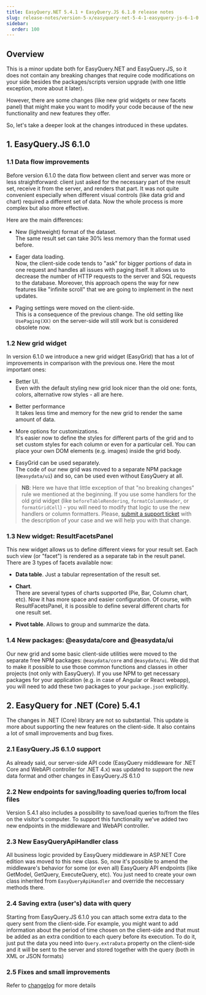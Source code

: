 ```yaml
---
title: EasyQuery.NET 5.4.1 + EasyQuery.JS 6.1.0 release notes
slug: release-notes/version-5-x/easyquery-net-5-4-1-easyquery-js-6-1-0
sidebar:
  order: 100
---
```


## Overview

This is a minor update both for EasyQuery.NET and EasyQuery.JS, so it does not contain any breaking changes that require code modifications on your side besides the packages/scripts version upgrade (with one little exception, more about it later). 

However, there are some changes (like new grid widgets or new facets panel) that might make you want to modify your code because of the new functionality and new features they offer.

So, let's take a deeper look at the changes introduced in these updates. 

## 1. EasyQuery.JS 6.1.0

### 1.1 Data flow improvements

Before version 6.1.0 the data flow between client and server was more or less straightforward: client just asked for the necessary part of the result set, receive it from the server, and renders that part. It was not quite convenient especially when different visual controls (like data grid and chart) required a different set of data.  Now the whole process is more complex but also more effective. 

Here are the main differences:

 * New (lightweight) format of the dataset.     
 The same result set can take 30% less memory than the format used before. 

 * Eager data loading.     
 Now, the client-side code tends to "ask" for bigger portions of data in one request and handles all issues with paging itself. It allows us to decrease the number of HTTP requests to the server and SQL requests to the database. Moreover, this approach opens the way for new features like "infinite scroll" that we are going to implement in the next updates.

 * Paging settings were moved on the client-side.     
 This is a consequence of the previous change. The old setting like `UsePaging(XX)` on the server-side will still work but is considered obsolete now.

### 1.2 New grid widget

In version 6.1.0 we introduce a new grid widget (EasyGrid) that has a lot of improvements in comparison with the previous one. Here the most important ones:

 * Better UI.   
Even with the default styling new grid look nicer than the old one: fonts, colors, alternative row styles - all are here. 

 * Better performance    
It takes less time and memory for the new grid to render the same amount of data.

 * More options for customizations.    
 It's easier now to define the styles for different parts of the grid and to set custom styles for each column or even for a particular cell. You can place your own DOM elements (e.g. images) inside the grid body.


 * EasyGrid can be used separately.    
 The code of our new grid was moved to a separate NPM package (`@easydata/ui`) and so, can be used even without EasyQuery at all.
 
 
> __NB__: Here we have that little exception of that "no breaking changes" rule we mentioned at the beginning. If you use some handlers for the old grid widget (like `beforeTableRendering`, `formatColumnHeader`, or `formatGridCell`) - you will need to modify that logic to use the new handlers or column formatters. Please, [submit a support ticket](https://korzh.com/support) with the description of your case and we will help you with that change.


### 1.3 New widget: ResultFacetsPanel

This new widget allows us to define different views for your result set. Each such view (or "facet") is rendered as a separate tab in the result panel. There are 3 types of facets available now:

 * __Data table__. Just a tabular representation of the result set.

 * __Chart__.     
 There are several types of charts supported (Pie, Bar, Column chart, etc). Now it has more space and easier configuration. 
 Of course, with ResultFacetsPanel, it is possible to define several different charts for one result set.

 * __Pivot table__.  Allows to group and summarize the data. 


### 1.4 New packages: @easydata/core and @easydata/ui

Our new grid and some basic client-side utilities were moved to the separate free NPM packages: `@easydata/core` and `@easydate/ui`. We did that to make it possible to use those common functions and classes in other projects (not only with EasyQuery). If you use NPM to get necessary packages for your application (e.g. in case of Angular or React webapp), you will need to add these two packages to your `package.json` explicitly. 



 ## 2. EasyQuery for .NET (Core) 5.4.1
 
 The changes in .NET (Core) library are not so substantial. This update is more about supporting the new features on the client-side. It also contains a lot of small improvements and bug fixes.

### 2.1 EasyQuery.JS 6.1.0 support

As already said, our server-side API code (EasyQuery middleware for .NET Core and WebAPI controller for .NET 4.x) was updated to support the new data format and other changes in EasyQuery.JS 6.1.0

### 2.2 New endpoints for saving/loading queries to/from local files

Version 5.4.1 also includes a possibility to save/load queries to/from the files on the visitor's computer. 
To support this functionality we've added two new endpoints in the middleware and WebAPI controller.

### 2.3 New EasyQueryApiHandler class

All business logic provided by EasyQuery middleware in ASP.NET Core edition was moved to this new class. So, now it's possible to amend the middleware's behavior for some (or even all) EasyQuery API endpoints (like GetModel, GetQuery, ExecuteQuery, etc). You just need to create your own class inherited from `EasyQueryApiHandler` and override the neccessary methods there.


### 2.4 Saving extra (user's) data with query

Starting from EasyQuery.JS 6.1.0 you can attach some extra data to the query sent from the client-side. For example, you might want to add information about the period of time chosen on the client-side and that must be added as an extra condition to each query before its execution. To do it, just put the data you need into `Query.extraData` property on the client-side and it will be sent to the server and stored together with the query (both in XML or JSON formats) 


### 2.5 Fixes and small improvements

Refer to [changelog](//changelog) for more details
